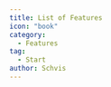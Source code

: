 ```yaml
---
title: List of Features
icon: "book"
category:
  - Features
tag:
  - Start
author: Schvis
---
```


<AutoCatalog />

